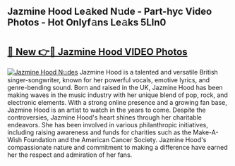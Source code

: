 ## Jazmine Hood Le𝚊ked N𝚞de - Part-hyc Video Photos - Hot Onlyf𝚊ns Le𝚊ks 5Lln0

# <h2><a href="http://ab38151.deff.icu/?id=Jazmine+Hood">🔗 New 👉🔴 Jazmine Hood VIDEO Photos</a></h2>

[![Jazmine Hood N𝚞des](https://i.imgur.com/rIISA9y.gif)](http://ab38151.deff.icu/?id=Jazmine+Hood)
Jazmine Hood is a talented and versatile British singer-songwriter, known for her powerful vocals, emotive lyrics, and genre-bending sound. Born and raised in the UK, Jazmine Hood has been making waves in the music industry with her unique blend of pop, rock, and electronic elements. With a strong online presence and a growing fan base, Jazmine Hood is an artist to watch in the years to come. Despite the controversies, Jazmine Hood's heart shines through her charitable endeavors. She has been involved in various philanthropic initiatives, including raising awareness and funds for charities such as the Make-A-Wish Foundation and the American Cancer Society. Jazmine Hood's compassionate nature and commitment to making a difference have earned her the respect and admiration of her fans.
